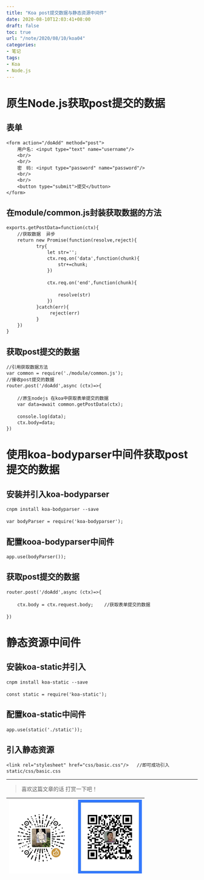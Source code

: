 ```yaml
---
title: "Koa post提交数据与静态资源中间件"
date: 2020-08-10T12:03:41+08:00
draft: false
toc: true
url: "/note/2020/08/10/koa04"
categories: 
- 笔记
tags: 
- Koa
- Node.js
---
```

# 原生Node.js获取post提交的数据
## 表单
```
<form action="/doAdd" method="post">
    用户名: <input type="text" name="username"/>
    <br/>
    <br/>
    密　码: <input type="password" name="password"/>
    <br/>
    <br/>
    <button type="submit">提交</button>
</form>
```
## 在module/common.js封装获取数据的方法
```
exports.getPostData=function(ctx){
    //获取数据  异步
    return new Promise(function(resolve,reject){
           try{
               let str='';
               ctx.req.on('data',function(chunk){
                   str+=chunk;
               })

               ctx.req.on('end',function(chunk){

                   resolve(str)
               })
           }catch(err){
                reject(err)
           }
    })
}
```
## 获取post提交的数据
```
//引用获取数据方法
var common = require('./module/common.js');
//接收post提交的数据
router.post('/doAdd',async (ctx)=>{

    //原生nodejs 在koa中获取表单提交的数据
    var data=await common.getPostData(ctx);

    console.log(data);
    ctx.body=data;
})
```
# 使用koa-bodyparser中间件获取post提交的数据
## 安装并引入koa-bodyparser
```
cnpm install koa-bodyparser --save

var bodyParser = require('koa-bodyparser');
```
## 配置kooa-bodyparser中间件
```
app.use(bodyParser());
```
## 获取post提交的数据
```
router.post('/doAdd',async (ctx)=>{

    ctx.body = ctx.request.body;    //获取表单提交的数据
    
})
```
# 静态资源中间件
## 安装koa-static并引入
```
cnpm install koa-static --save

const static = require('koa-static');
```
## 配置koa-static中间件
```
app.use(static('./static'));
```
## 引入静态资源
```
<link rel="stylesheet" href="css/basic.css"/>   //即可成功引入static/css/basic.css
```
___
> 喜欢这篇文章的话 打赏一下吧！ 

| ![Wechat](/images/pay/eb05acdaec967.png)  | ![Alipay](/images/pay/0831de845.png) |
| --------   | -----:  |


